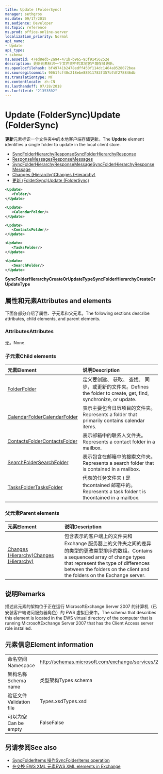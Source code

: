 ```yaml
---
title: Update (FolderSync)
manager: sethgros
ms.date: 09/17/2015
ms.audience: Developer
ms.topic: reference
ms.prod: office-online-server
localization_priority: Normal
api_name:
- Update
api_type:
- schema
ms.assetid: 47ed8edb-2a94-471b-b965-93f91456252e
description: 更新元素标识一个文件夹中的本地客户端存储更新。
ms.openlocfilehash: bf49741b2478edff450f114dc1464a0528072bea
ms.sourcegitcommit: 9061fcf40c218ebe88911783f357b7df278846db
ms.translationtype: MT
ms.contentlocale: zh-CN
ms.lasthandoff: 07/28/2018
ms.locfileid: "21353502"
---
```

# <a name="update-foldersync"></a><span data-ttu-id="44241-103">Update (FolderSync)</span><span class="sxs-lookup"><span data-stu-id="44241-103">Update (FolderSync)</span></span>

<span data-ttu-id="44241-104">**更新**元素标识一个文件夹中的本地客户端存储更新。</span><span class="sxs-lookup"><span data-stu-id="44241-104">The **Update** element identifies a single folder to update in the local client store.</span></span> 
  
- [<span data-ttu-id="44241-105">SyncFolderHierarchyResponse</span><span class="sxs-lookup"><span data-stu-id="44241-105">SyncFolderHierarchyResponse</span></span>](syncfolderhierarchyresponse.md) 
- [<span data-ttu-id="44241-106">ResponseMessages</span><span class="sxs-lookup"><span data-stu-id="44241-106">ResponseMessages</span></span>](responsemessages.md) 
- [<span data-ttu-id="44241-107">SyncFolderHierarchyResponseMessage</span><span class="sxs-lookup"><span data-stu-id="44241-107">SyncFolderHierarchyResponseMessage</span></span>](syncfolderhierarchyresponsemessage.md)  
- [<span data-ttu-id="44241-108">Changes (Hierarchy)</span><span class="sxs-lookup"><span data-stu-id="44241-108">Changes (Hierarchy)</span></span>](changes-hierarchy.md) 
- [<span data-ttu-id="44241-109">更新 (FolderSync)</span><span class="sxs-lookup"><span data-stu-id="44241-109">Update (FolderSync)</span></span>](update-foldersync.md)
  
```xml
<Update>
   <Folder/>
</Update>
```

```xml
<Update>
   <CalendarFolder/>
</Update>
```

```xml
<Update>
   <ContactsFolder/>
</Update>
```

```xml
<Update>
   <TasksFolder/>
</Update>
```

```xml
<Update>
   <SearchFolder/>
</Update>
```

<span data-ttu-id="44241-110">**SyncFolderHierarchyCreateOrUpdateType**</span><span class="sxs-lookup"><span data-stu-id="44241-110">**SyncFolderHierarchyCreateOrUpdateType**</span></span>

## <a name="attributes-and-elements"></a><span data-ttu-id="44241-111">属性和元素</span><span class="sxs-lookup"><span data-stu-id="44241-111">Attributes and elements</span></span>

<span data-ttu-id="44241-112">下面各部分介绍了属性、子元素和父元素。</span><span class="sxs-lookup"><span data-stu-id="44241-112">The following sections describe attributes, child elements, and parent elements.</span></span>
  
### <a name="attributes"></a><span data-ttu-id="44241-113">Attributes</span><span class="sxs-lookup"><span data-stu-id="44241-113">Attributes</span></span>

<span data-ttu-id="44241-114">无。</span><span class="sxs-lookup"><span data-stu-id="44241-114">None.</span></span>
  
### <a name="child-elements"></a><span data-ttu-id="44241-115">子元素</span><span class="sxs-lookup"><span data-stu-id="44241-115">Child elements</span></span>

|<span data-ttu-id="44241-116">**元素**</span><span class="sxs-lookup"><span data-stu-id="44241-116">**Element**</span></span>|<span data-ttu-id="44241-117">**说明**</span><span class="sxs-lookup"><span data-stu-id="44241-117">**Description**</span></span>|
|:-----|:-----|
|[<span data-ttu-id="44241-118">Folder</span><span class="sxs-lookup"><span data-stu-id="44241-118">Folder</span></span>](folder.md) <br/> |<span data-ttu-id="44241-119">定义要创建、 获取、 查找、 同步，或更新的文件夹。</span><span class="sxs-lookup"><span data-stu-id="44241-119">Defines the folder to create, get, find, synchronize, or update.</span></span>  <br/> |
|[<span data-ttu-id="44241-120">CalendarFolder</span><span class="sxs-lookup"><span data-stu-id="44241-120">CalendarFolder</span></span>](calendarfolder.md) <br/> |<span data-ttu-id="44241-121">表示主要包含日历项目的文件夹。</span><span class="sxs-lookup"><span data-stu-id="44241-121">Represents a folder that primarily contains calendar items.</span></span>  <br/> |
|[<span data-ttu-id="44241-122">ContactsFolder</span><span class="sxs-lookup"><span data-stu-id="44241-122">ContactsFolder</span></span>](contactsfolder.md) <br/> |<span data-ttu-id="44241-123">表示邮箱中的联系人文件夹。</span><span class="sxs-lookup"><span data-stu-id="44241-123">Represents a contact folder in a mailbox.</span></span>  <br/> |
|[<span data-ttu-id="44241-124">SearchFolder</span><span class="sxs-lookup"><span data-stu-id="44241-124">SearchFolder</span></span>](searchfolder.md) <br/> |<span data-ttu-id="44241-125">表示包含在邮箱中的搜索文件夹。</span><span class="sxs-lookup"><span data-stu-id="44241-125">Represents a search folder that is contained in a mailbox.</span></span>  <br/> |
|[<span data-ttu-id="44241-126">TasksFolder</span><span class="sxs-lookup"><span data-stu-id="44241-126">TasksFolder</span></span>](tasksfolder.md) <br/> |<span data-ttu-id="44241-127">代表的任务文件夹 t 是 thcontained 邮箱中的。</span><span class="sxs-lookup"><span data-stu-id="44241-127">Represents a task folder t is thcontained in a mailbox.</span></span>  <br/> |
   
### <a name="parent-elements"></a><span data-ttu-id="44241-128">父元素</span><span class="sxs-lookup"><span data-stu-id="44241-128">Parent elements</span></span>

|<span data-ttu-id="44241-129">**元素**</span><span class="sxs-lookup"><span data-stu-id="44241-129">**Element**</span></span>|<span data-ttu-id="44241-130">**说明**</span><span class="sxs-lookup"><span data-stu-id="44241-130">**Description**</span></span>|
|:-----|:-----|
|[<span data-ttu-id="44241-131">Changes (Hierarchy)</span><span class="sxs-lookup"><span data-stu-id="44241-131">Changes (Hierarchy)</span></span>](changes-hierarchy.md) <br/> |<span data-ttu-id="44241-132">包含表示的客户端上的文件夹和 Exchange 服务器上的文件夹之间的差异的类型的更改类型排序的数组。</span><span class="sxs-lookup"><span data-stu-id="44241-132">Contains a sequenced array of change types that represent the type of differences between the folders on the client and the folders on the Exchange server.</span></span>  <br/> |
   
## <a name="remarks"></a><span data-ttu-id="44241-133">说明</span><span class="sxs-lookup"><span data-stu-id="44241-133">Remarks</span></span>

<span data-ttu-id="44241-134">描述此元素的架构位于正在运行 MicrosoftExchange Server 2007 的计算机（已安装客户端访问服务器角色）的 EWS 虚拟目录中。</span><span class="sxs-lookup"><span data-stu-id="44241-134">The schema that describes this element is located in the EWS virtual directory of the computer that is running MicrosoftExchange Server 2007 that has the Client Access server role installed.</span></span>
  
## <a name="element-information"></a><span data-ttu-id="44241-135">元素信息</span><span class="sxs-lookup"><span data-stu-id="44241-135">Element information</span></span>

|||
|:-----|:-----|
|<span data-ttu-id="44241-136">命名空间</span><span class="sxs-lookup"><span data-stu-id="44241-136">Namespace</span></span>  <br/> |http://schemas.microsoft.com/exchange/services/2006/types  <br/> |
|<span data-ttu-id="44241-137">架构名称</span><span class="sxs-lookup"><span data-stu-id="44241-137">Schema name</span></span>  <br/> |<span data-ttu-id="44241-138">类型架构</span><span class="sxs-lookup"><span data-stu-id="44241-138">Types schema</span></span>  <br/> |
|<span data-ttu-id="44241-139">验证文件</span><span class="sxs-lookup"><span data-stu-id="44241-139">Validation file</span></span>  <br/> |<span data-ttu-id="44241-140">Types.xsd</span><span class="sxs-lookup"><span data-stu-id="44241-140">Types.xsd</span></span>  <br/> |
|<span data-ttu-id="44241-141">可以为空</span><span class="sxs-lookup"><span data-stu-id="44241-141">Can be empty</span></span>  <br/> |<span data-ttu-id="44241-142">False</span><span class="sxs-lookup"><span data-stu-id="44241-142">False</span></span>  <br/> |
   
## <a name="see-also"></a><span data-ttu-id="44241-143">另请参阅</span><span class="sxs-lookup"><span data-stu-id="44241-143">See also</span></span>

- [<span data-ttu-id="44241-144">SyncFolderItems 操作</span><span class="sxs-lookup"><span data-stu-id="44241-144">SyncFolderItems operation</span></span>](syncfolderitems-operation.md)
- [<span data-ttu-id="44241-145">在交换 EWS XML 元素</span><span class="sxs-lookup"><span data-stu-id="44241-145">EWS XML elements in Exchange</span></span>](ews-xml-elements-in-exchange.md)

